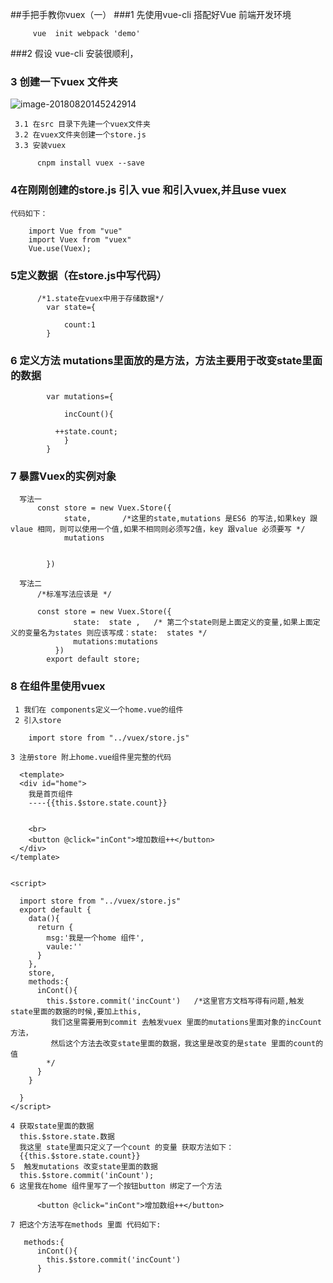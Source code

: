 ##手把手教你vuex（一） 
###1  先使用vue-cli 搭配好Vue 前端开发环境 
```    
     vue  init webpack 'demo'
```
###2  假设 vue-cli 安装很顺利，
### 3  创建一下vuex 文件夹

![image-20180820145242914](/var/folders/1r/t5zgxbgd71l238q7sj0vcr0r0000gn/T/abnerworks.Typora/image-20180820145242914.png)

     3.1 在src 目录下先建一个vuex文件夹  
     3.2 在vuex文件夹创建一个store.js 
     3.3 安装vuex
``` 
      cnpm install vuex --save   
```
### 4在刚刚创建的store.js 引入 vue 和引入vuex,并且use vuex

    代码如下：
```
    import Vue from "vue"
    import Vuex from "vuex"
    Vue.use(Vuex);
```
### 5定义数据（在store.js中写代码）
```
      /*1.state在vuex中用于存储数据*/
        var state={

            count:1
        }
```
### 6 定义方法  mutations里面放的是方法，方法主要用于改变state里面的数据
```    
        var mutations={

            incCount(){

          ++state.count;
            }
        }
```
### 7 暴露Vuex的实例对象 
```
  写法一
      const store = new Vuex.Store({
		    state,       /*这里的state,mutations 是ES6 的写法,如果key 跟                vlaue 相同，则可以使用一个值,如果不相同则必须写2值，key 跟value 必须要写 */
		    mutations

      
		})
  
  写法二
      /*标准写法应该是 */

      const store = new Vuex.Store({
              state:  state ,   /* 第二个state则是上面定义的变量,如果上面定义的变量名为states 则应该写成：state:  states */ 
              mutations:mutations  
          })	
		export default store;  
```
### 8 在组件里使用vuex   
     1 我们在 components定义一个home.vue的组件 
     2 引入store  
```  
    import store from "../vuex/store.js"
```
    3 注册store 附上home.vue组件里完整的代码
```
  <template>
  <div id="home">
    我是首页组件
    ----{{this.$store.state.count}}


    <br>
    <button @click="inCont">增加数组++</button>
  </div>
</template>


<script>

  import store from "../vuex/store.js"
  export default {
    data(){
      return {
        msg:'我是一个home 组件',
        vaule:''
      }
    },
    store,
    methods:{
      inCont(){
        this.$store.commit('incCount')   /*这里官方文档写得有问题,触发state里面的数据的时候,要加上this,
         我们这里需要用到commit 去触发vuex 里面的mutations里面对象的incCount方法，
         然后这个方法去改变state里面的数据，我这里是改变的是state 里面的count的值
        */
      }
    }

  }
</script>
```
    4 获取state里面的数据 
      this.$store.state.数据 
      我这里 state里面只定义了一个count 的变量 获取方法如下： 
      {{this.$store.state.count}}
    5  触发mutations 改变state里面的数据 
      this.$store.commit('inCount');
    6 这里我在home 组件里写了一个按钮button 绑定了一个方法
```
      <button @click="inCont">增加数组++</button>
```
    7 把这个方法写在methods 里面 代码如下:
```
   methods:{
      inCont(){
        this.$store.commit('incCount')
      }
```










